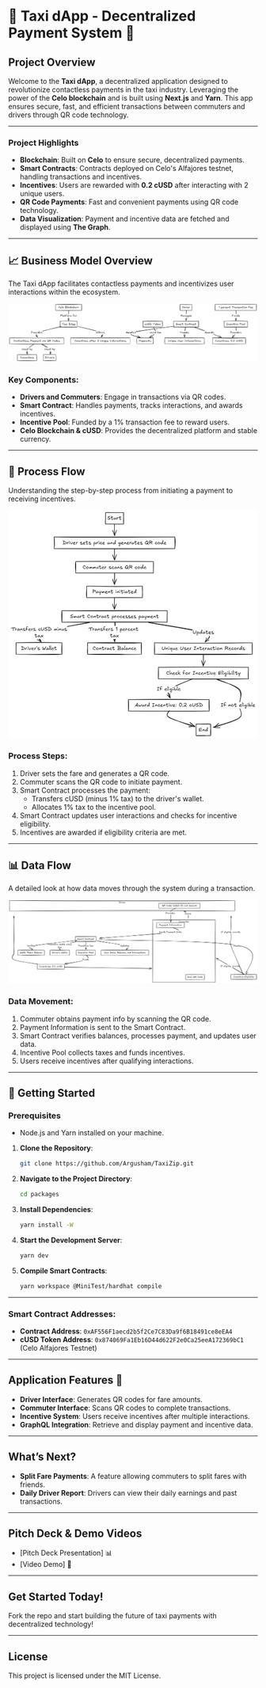 
# 🚖 **Taxi dApp - Decentralized Payment System** 🚖

## **Project Overview**

Welcome to the **Taxi dApp**, a decentralized application designed to revolutionize contactless payments in the taxi industry. Leveraging the power of the **Celo blockchain** and is built using **Next.js** and **Yarn**. This app ensures secure, fast, and efficient transactions between commuters and drivers through QR code technology.

---

### **Project Highlights**

- **Blockchain**: Built on **Celo** to ensure secure, decentralized payments.
- **Smart Contracts**: Contracts deployed on Celo's Alfajores testnet, handling transactions and incentives.
- **Incentives**: Users are rewarded with **0.2 cUSD** after interacting with 2 unique users.
- **QR Code Payments**: Fast and convenient payments using QR code technology.
- **Data Visualization**: Payment and incentive data are fetched and displayed using **The Graph**.

---

## 📈 Business Model Overview
The Taxi dApp facilitates contactless payments and incentivizes user interactions within the ecosystem.

![Business Model](images/BusinnessModel.png)


### Key Components:
- **Drivers and Commuters**: Engage in transactions via QR codes.
- **Smart Contract**: Handles payments, tracks interactions, and awards incentives.
- **Incentive Pool**: Funded by a 1% transaction fee to reward users.
- **Celo Blockchain & cUSD**: Provides the decentralized platform and stable currency.

---

## 🔄 Process Flow
Understanding the step-by-step process from initiating a payment to receiving incentives.

![Process Flow](images/Processflow.png)


### Process Steps:
1. Driver sets the fare and generates a QR code.
2. Commuter scans the QR code to initiate payment.
3. Smart Contract processes the payment:
   - Transfers cUSD (minus 1% tax) to the driver's wallet.
   - Allocates 1% tax to the incentive pool.
4. Smart Contract updates user interactions and checks for incentive eligibility.
5. Incentives are awarded if eligibility criteria are met.

---

## 📊 Data Flow
A detailed look at how data moves through the system during a transaction.

![Process Flow](images/Dataflow.png)

### Data Movement:
1. Commuter obtains payment info by scanning the QR code.
2. Payment Information is sent to the Smart Contract.
3. Smart Contract verifies balances, processes payment, and updates user data.
4. Incentive Pool collects taxes and funds incentives.
5. Users receive incentives after qualifying interactions.

---

## **🚀 Getting Started**

### Prerequisites
- Node.js and Yarn installed on your machine.

1. **Clone the Repository**:
    ```bash
    git clone https://github.com/Argusham/TaxiZip.git
    ```
2. **Navigate to the Project Directory**:
    ```bash
    cd packages
    ```
3. **Install Dependencies**:
    ```bash
    yarn install -W
    ```
4. **Start the Development Server**:
    ```bash
    yarn dev
    ```

5. **Compile Smart Contracts**:
    ```bash
    yarn workspace @MiniTest/hardhat compile
    ```

---

### **Smart Contract Addresses**:
- **Contract Address**: `0xAF556F1aecd2b5f2Ce7C83Da9f6B18491ce8eEA4`
- **cUSD Token Address**: `0x874069Fa1Eb16D44d622F2e0Ca25eeA172369bC1` (Celo Alfajores Testnet)

---

## **Application Features** 🌟

- **Driver Interface**: Generates QR codes for fare amounts.
- **Commuter Interface**: Scans QR codes to complete transactions.
- **Incentive System**: Users receive incentives after multiple interactions.
- **GraphQL Integration**: Retrieve and display payment and incentive data.

---

## **What’s Next?**

- **Split Fare Payments**: A feature allowing commuters to split fares with friends.
- **Daily Driver Report**: Drivers can view their daily earnings and past transactions.

---

## **Pitch Deck & Demo Videos**

- [Pitch Deck Presentation] 📊
- [Video Demo] 🎥

---

## **Get Started Today!**

Fork the repo and start building the future of taxi payments with decentralized technology!

---

## **License**

This project is licensed under the MIT License.
